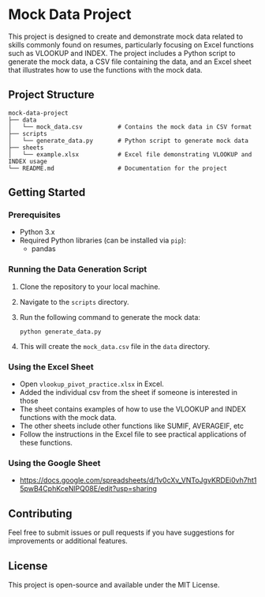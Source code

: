 # Mock Data Project

This project is designed to create and demonstrate mock data related to skills commonly found on resumes, particularly focusing on Excel functions such as VLOOKUP and INDEX. The project includes a Python script to generate the mock data, a CSV file containing the data, and an Excel sheet that illustrates how to use the functions with the mock data.

## Project Structure

```
mock-data-project
├── data
│   └── mock_data.csv          # Contains the mock data in CSV format
├── scripts
│   └── generate_data.py       # Python script to generate mock data
├── sheets
│   └── example.xlsx           # Excel file demonstrating VLOOKUP and INDEX usage
└── README.md                  # Documentation for the project
```

## Getting Started

### Prerequisites

- Python 3.x
- Required Python libraries (can be installed via `pip`):
  - pandas

### Running the Data Generation Script

1. Clone the repository to your local machine.
2. Navigate to the `scripts` directory.
3. Run the following command to generate the mock data:

   ```
   python generate_data.py
   ```

4. This will create the `mock_data.csv` file in the `data` directory.

### Using the Excel Sheet

- Open `vlookup_pivot_practice.xlsx` in Excel.
- Added the individual csv from the sheet if someone is interested in those
- The sheet contains examples of how to use the VLOOKUP and INDEX functions with the mock data.
- The other sheets include other functions like SUMIF, AVERAGEIF, etc
- Follow the instructions in the Excel file to see practical applications of these functions.

### Using the Google Sheet

 - https://docs.google.com/spreadsheets/d/1v0cXv_VNToJgvKRDEi0vh7ht15pwB4CphKceNlPQ08E/edit?usp=sharing

## Contributing

Feel free to submit issues or pull requests if you have suggestions for improvements or additional features. 

## License

This project is open-source and available under the MIT License.